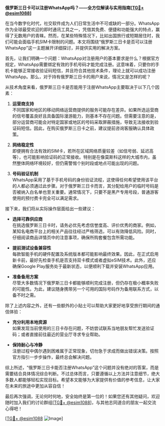 **俄罗斯三日卡可以注册WhatsApp吗？——全方位解读与实用指南[[TG💪+ @esim1088](https://t.me/s/esim1088)]**

在当今数字化时代，社交软件成为人们日常生活中不可或缺的一部分。WhatsApp作为全球最受欢迎的即时通讯工具之一，凭借其免费、便捷和功能强大的特点，赢得了无数用户的青睐。然而，在某些特殊情况下，比如出国旅行或短期居住时，我们可能会面临手机SIM卡限制的问题。本文将围绕“俄罗斯三日卡是否可以注册WhatsApp”这一主题展开详细探讨，并提供实用的解决方案。

首先，让我们明确一个问题：WhatsApp对注册用户的基本要求是什么？根据官方规定，WhatsApp需要绑定有效的手机号码才能完成注册。这意味着，只要你的手机卡能够正常接收验证码短信，并且符合其他技术条件，理论上就可以成功注册WhatsApp。那么，对于持有俄罗斯三日卡的用户来说，情况又是怎样的呢？

从技术角度来看，俄罗斯三日卡是否能用于注册WhatsApp主要取决于以下几个因素：

1. **运营商支持**  
   不同国家和地区的移动网络运营商提供的服务可能存在差异。如果所选运营商的信号覆盖良好且具备国际漫游能力，则基本不存在问题。但需要注意的是，部分运营商可能会对特定国家或地区的号码采取屏蔽措施，导致无法接收到验证码短信。因此，在购买俄罗斯三日卡之前，建议提前咨询客服确认具体政策。

2. **网络稳定性**  
 即便拥有合法有效的SIM卡，若所在区域网络质量较差（如信号弱、延迟高等），也可能影响验证码的正常接收。特别是在像莫斯科这样的大城市内，虽然整体网络环境较好，但仍需警惕个别时段或地点可能出现的问题。

3. **号码验证机制**  
 WhatsApp采用了基于手机号码的身份验证流程，这使得任何希望使用该平台的人都必须通过此步骤。对于俄罗斯三日卡而言，其分配给用户的临时号码是否被纳入白名单也至关重要。通常情况下，只要不是黑产专用号段，普通游客使用的预付费卡完全可以满足需求。

接下来，我们将从实际操作层面给出一些建议：

- **选择可靠供应商**  
   在挑选俄罗斯三日卡时，请务必优先考虑信誉度高、评价优秀的商家。例如，某知名电商平台上的相关产品往往经过严格筛选，可以有效降低风险。同时，仔细阅读商品详情页中的注意事项，确保所购套餐包含所需功能。

- **提前测试设备兼容性**  
   每款智能手机的硬件配置及系统版本都可能影响最终效果。因此，在正式启用新卡前，最好先检查手机是否支持双卡模式或者虚拟eSIM技术。此外，还应确保Google Play服务处于最新状态，以便顺利下载并安装WhatsApp应用。

- **准备备用方案**  
   尽管大多数情况下俄罗斯三日卡都能够顺利完成注册，但仍存在极小概率失败的可能性。为此，建议随身携带另一个可用的国际号码作为备用联系方式，以备不时之需。

除了上述内容之外，还有一些额外的小贴士可以帮助大家更好地享受旅行期间的通信体验：

- **充分利用本地资源**  
   如果发现当前使用的三日卡存在问题，不妨尝试联系当地朋友帮忙发送验证码；或者直接前往最近的营业厅寻求专业帮助。

- **保持耐心与冷静**  
   注册过程中偶尔遇到困难属于正常现象，切勿急于求成而做出错误决策。按照官方指引一步步操作，最终总会解决问题。

综上所述，“俄罗斯三日卡能否注册WhatsApp”这个问题并没有绝对的答案，而是需要结合具体情况综合判断。不过总体而言，只要遵循以上方法并注意细节，绝大多数人都能够轻松实现目标。希望本文能够为大家提供有价值的参考信息，让大家在未来的旅途中更加从容自信！

最后再次强调，无论何时何地，安全始终是第一位的！如果您还有其他疑问，欢迎随时加入我们的讨论群组[[TG💪+ @esim1088](https://t.me/s/esim1088)]，与其他志同道合的朋友一起交流心得吧！

[[TG💪+ @esim1088](https://t.me/s/esim1088) ![Image](https://i.postimg.cc/4NQfJmqS/Snipaste-2025-05-13-00-14-12.png)]
